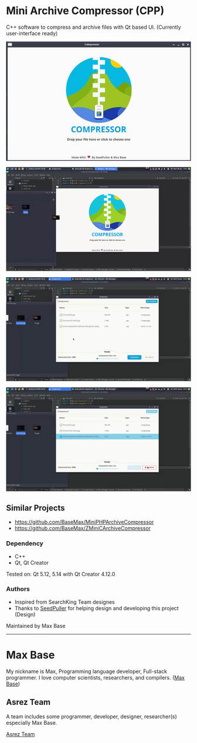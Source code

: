 # Mini Archive Compressor (CPP)

C++  software to compress and archive files with Qt based UI. (Currently user-interface ready)

![Mini Cpp Archive Compressor](screen1.jpg)

![Demo - Mini Qml Archive Compressor](demo.gif)

![Mini C++ Archive Compressor](screen2.jpg)

![Mini C++ Archive Compressor](screen3.jpg)

## Similar Projects

- https://github.com/BaseMax/MiniPHPArchiveCompressor
- https://github.com/BaseMax/ZMiniCArchiveCompressor

### Dependency

- C++
- Qt, Qt Creator

Tested on: Qt 5.12, 5.14 with Qt Creator 4.12.0

### Authors

- Inspired from SearchKing Team designes
- Thanks to [SeedPuller](https://github.com/SeedPuller) for helping design and developing this project (Design)

Maintained by Max Base

---------

# Max Base

My nickname is Max, Programming language developer, Full-stack programmer. I love computer scientists, researchers, and compilers. ([Max Base](https://maxbase.org/))

## Asrez Team

A team includes some programmer, developer, designer, researcher(s) especially Max Base.

[Asrez Team](https://www.asrez.com/)
